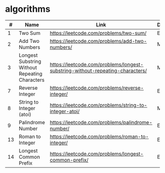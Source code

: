 # algorithms

|#    |Name     |Link                                   |Difficulty   |
|---|---|---|---|
|   1|Two Sum   |https://leetcode.com/problems/two-sum/| Easy         |
|   2|Add Two Numbers       | https://leetcode.com/problems/add-two-numbers/  |Medium   |
|   3|Longest Substring Without Repeating Characters   |https://leetcode.com/problems/longest-substring-without-repeating-characters/   | Medium  |
|	7|Reverse Integer|https://leetcode.com/problems/reverse-integer/|Easy|
|	8|String to Integer (atoi)|https://leetcode.com/problems/string-to-integer-atoi/|Medium|
|	9|Palindrome Number|https://leetcode.com/problems/palindrome-number/|Easy|
|	13|Roman to Integer|https://leetcode.com/problems/roman-to-integer/|Easy|
|	14|Longest Common Prefix|https://leetcode.com/problems/longest-common-prefix/|Easy|